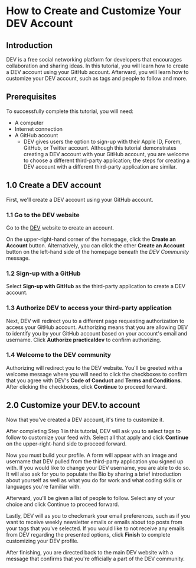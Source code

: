 # How to Create and Customize Your DEV Account

## Introduction

DEV is a free social networking platform for developers that encourages collaboration and sharing ideas. In this tutorial, you will learn how to create a DEV account using your GitHub account. Afterward, you will learn how to customize your DEV account, such as tags and people to follow and more.

## Prerequisites

To successfully complete this tutorial, you will need:

- A computer
- Internet connection
- A GitHub account
  - DEV gives users the option to sign-up with their Apple ID, Forem, GitHub, or Twitter account. Although this tutorial demonstrates creating a DEV account with your GitHub account, you are welcome to choose a different third-party application; the steps for creating a DEV account with a different third-party application are similar.

## 1.0 Create a DEV account

First, we'll create a DEV account using your GitHub account.

### 1.1 Go to the DEV website

Go to the [DEV](dev.to) website to create an account.

On the upper-right-hand corner of the homepage, click the **Create an Account** button. Alternatively, you can click the other **Create an Account** button on the left-hand side of the homepage beneath the _DEV Community_ message.

### 1.2 Sign-up with a GitHub

Select **Sign-up with GitHub** as the third-party application to create a DEV account.

### 1.3 Authorize DEV to access your third-party application

Next, DEV will redirect you to a different page requesting authorization to access your GitHub account. Authorizing means that you are allowing DEV to identify you by your GitHub account based on your account's email and username. Click **Authorize practicaldev** to confirm authorizing.

### 1.4 Welcome to the DEV community

Authorizing will redirect you to the DEV website. You'll be greeted with a welcome message where you will need to click the checkboxes to confirm that you agree with DEV's **Code of Conduct** and **Terms and Conditions**. After clicking the checkboxes, click **Continue** to proceed forward.

## 2.0 Customize your DEV.to account

Now that you've created a DEV account, it's time to customize it.

After completing Step 1 in this tutorial, DEV will ask you to select tags to follow to customize your feed with. Select all that apply and click **Continue** on the upper-right-hand side to proceed forward.

Now you must build your profile. A form will appear with an image and username that DEV pulled from the third-party application you signed up with. If you would like to change your DEV username, you are able to do so. It will also ask for you to populate the Bio by sharing a brief introduction about yourself as well as what you do for work and what coding skills or languages you're familiar with.

Afterward, you'll be given a list of people to follow. Select any of your choice and click Continue to proceed forward.

Lastly, DEV will as you to checkmark your email preferences, such as if you want to receive weekly newsletter emails or emails about top posts from your tags that you've selected. If you would like to not receive any emails from DEV regarding the presented options, click **Finish** to complete customizing your DEV profile.

After finishing, you are directed back to the main DEV website with a message that confirms that you're officially a part of the DEV community.
